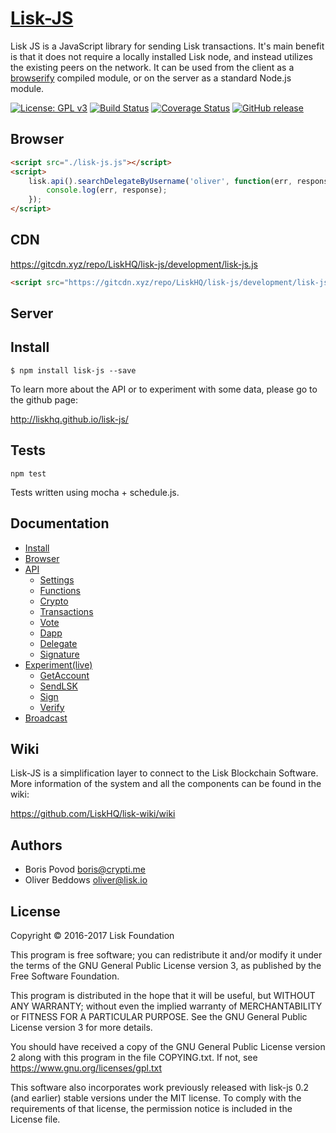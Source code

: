 # <a href="http://liskhq.github.io/lisk-js/">Lisk-JS</a>

Lisk JS is a JavaScript library for sending Lisk transactions. It's main benefit is that it does not require a locally installed Lisk node, and instead utilizes the existing peers on the network. It can be used from the client as a [browserify](http://browserify.org/) compiled module, or on the server as a standard Node.js module.

[![License: GPL v3](https://img.shields.io/badge/License-GPL%20v3-blue.svg)](http://www.gnu.org/licenses/gpl-3.0) [![Build Status](https://travis-ci.org/LiskHQ/lisk-js.svg?branch=development)](https://travis-ci.org/LiskHQ/lisk-js) [![Coverage Status](https://coveralls.io/repos/github/LiskHQ/lisk-js/badge.svg?branch=development)](https://coveralls.io/github/LiskHQ/lisk-js?branch=development) [![GitHub release](https://img.shields.io/badge/version-0.3-blue.svg)]()


## Browser 
```html 
<script src="./lisk-js.js"></script>
<script>
    lisk.api().searchDelegateByUsername('oliver', function(err, response){
	    console.log(err, response);
    });
</script>
```

## CDN 
https://gitcdn.xyz/repo/LiskHQ/lisk-js/development/lisk-js.js<br/>
```html 
<script src="https://gitcdn.xyz/repo/LiskHQ/lisk-js/development/lisk-js.js"></script>
```

## Server
## Install
```
$ npm install lisk-js --save
```

To learn more about the API or to experiment with some data, please go to the github page:

http://liskhq.github.io/lisk-js/

## Tests

```
npm test
```

Tests written using mocha + schedule.js.

## Documentation 

- [Install](http://liskhq.github.io/lisk-js/index.html)
- [Browser](http://liskhq.github.io/lisk-js/index.html)
- [API](http://liskhq.github.io/lisk-js/example/api.html)
    - [Settings](http://liskhq.github.io/lisk-js/example/api.html#settings_example_1)
    - [Functions](http://liskhq.github.io/lisk-js/example/api.html#functions_listActiveDelegates)
    - [Crypto](http://liskhq.github.io/lisk-js/example/api.html#functions_getKeys)
    - [Transactions](http://liskhq.github.io/lisk-js/example/api.html#functions_createTransaction)
    - [Vote](http://liskhq.github.io/lisk-js/example/api.html#functions_createVote)
    - [Dapp](http://liskhq.github.io/lisk-js/example/api.html#functions_createDapp)
    - [Delegate](http://liskhq.github.io/lisk-js/example/api.html#functions_createDelegate)
    - [Signature](http://liskhq.github.io/lisk-js/example/api.html#functions_createSignature)
- [Experiment(live)](http://liskhq.github.io/lisk-js/example/experiment.html)
    - [GetAccount](http://liskhq.github.io/lisk-js/example/experiment.html#get_account)
    - [SendLSK](http://liskhq.github.io/lisk-js/example/experiment.html#send_lsk)
    - [Sign](http://liskhq.github.io/lisk-js/example/experiment.html#sign)
    - [Verify](http://liskhq.github.io/lisk-js/example/experiment.html#verify)
- [Broadcast](https://github.com/steemit/steem-js/tree/dev/doc#broadcast)

## Wiki

Lisk-JS is a simplification layer to connect to the Lisk Blockchain Software. 
More information of the system and all the components can be found in the wiki:

https://github.com/LiskHQ/lisk-wiki/wiki


## Authors

- Boris Povod <boris@crypti.me>
- Oliver Beddows <oliver@lisk.io>

## License

Copyright © 2016-2017 Lisk Foundation


This program is free software; you can redistribute it and/or
modify it under the terms of the GNU General Public License version 3,
as published by the Free Software Foundation.

This program is distributed in the hope that it will be useful,
but WITHOUT ANY WARRANTY; without even the implied warranty of
MERCHANTABILITY or FITNESS FOR A PARTICULAR PURPOSE. See the
GNU General Public License version 3 for more details.

You should have received a copy of the GNU General Public License version 2
along with this program in the file COPYING.txt. If not, see
<https://www.gnu.org/licenses/gpl.txt>

This software also incorporates work previously released with lisk-js 0.2
(and earlier) stable versions under the MIT license. To comply with the
requirements of that license, the permission notice is included in the License file.